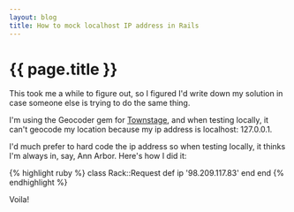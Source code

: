 ```yaml
---
layout: blog
title: How to mock localhost IP address in Rails
---
```


# {{ page.title }}

This took me a while to figure out, so I figured I'd write down my solution in case someone else is trying to do the same thing.

I'm using the Geocoder gem for [Townstage](http://townstage.com), and when testing locally, it can't geocode my location because my ip address is localhost: 127.0.0.1.

I'd much prefer to hard code the ip address so when testing locally, it thinks I'm always in, say, Ann Arbor. Here's how I did it:

{% highlight ruby %}
class Rack::Request
  def ip
    '98.209.117.83'
  end
end
{% endhighlight %}

Voila!

